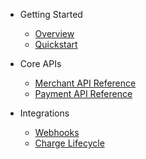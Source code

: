 - Getting Started

  - [Overview](getting-started/readme.md)
  - [Quickstart](getting-started/quickstart.md)

- Core APIs

  - [Merchant API Reference](core-apis/merchant-api-reference.md)
  - [Payment API Reference](core-apis/payment-api-reference.md)

- Integrations
  - [Webhooks](integrations/webhooks.md)
  - [Charge Lifecycle](integrations/charge-lifecycle.md)
